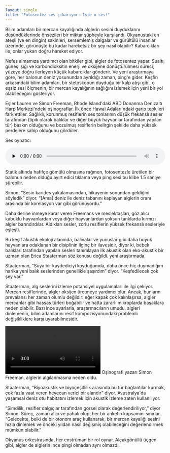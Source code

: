 ```yaml
---
layout: single
title: "Fotosentez ses çıkarıyor: İşte o ses!"
---
```

Bilim adamları bir mercan kayalığında alglerin sesini duyduklarını düşündüklerinde önsezileri bir miktar şüpheyle karşılandı. Okyanustaki en ateşli (ve en dingin) sakinleri, sersemlemiş dalgalar ve gürültülü insanlar üzerinde, görünüşte bu kadar hareketsiz bir şey nasıl olabilir? Kabarcıkları ile, onlar yukarı doğru hareket ediyor.

Nefes almamıza yardımcı olan bitkiler gibi, algler de fotosentez yapar. Sualtı, güneş ışığı ve karbondioksitin enerji ve oksijene dönüştürülmesi süreci, yüzeye doğru ilerleyen küçük kabarcıklar gönderir. Ve yeni araştırmaya göre, her balonun deniz yosunundan ayrıldığı zaman, ping'e gider. Keşfin arkasındaki bilim adamları, bir stetoskopun duyduğu bir kalp atışı gibi, o eşsiz sesi ölçmenin, bir mercan kayalığının sağlığını izlemek için yeni bir yol olabileceğini gösteriyor.

Eşler Lauren ve Simon Freeman, Rhode Island'daki ABD Donanma Denizaltı Harp Merkezi'ndeki oşinograflar. İlk önce Hawai Adaları'ndaki garip tepkileri fark ettiler. Sağlıklı, korunmuş resiflerin ses tonlarının düşük frekanslı sesler tarafından (tipik olarak balıklar ve diğer büyük hayvanlar tarafından yapılan tür) baskın olduğunu ve bozulmuş resiflerin belirgin şekilde daha yüksek perdelere sahip olduğunu gördüler.

Ses oynatıcı

<audio class="wp-audio-shortcode" id="audio-25659-1" preload="none" style="width: 100%;" controls="controls"><source type="audio/wav" src="https://www.hakaimagazine.com/wp-content/uploads/algae_ping.wav?_=1" /><a href="https://www.hakaimagazine.com/wp-content/uploads/algae_ping.wav">https://www.hakaimagazine.com/wp-content/uploads/algae_ping.wav</a></audio>

Statik altında hafifçe gömülü olmasına rağmen, fotosentezle üretilen bir balonun neden olduğu ayırt edici tıklama veya ping sesi bu klibe 1.5 saniye sürebilir.

Simon, “Sesin karides yakalamasından, hikayenin sonundan geldiğini söyledik” diyor. “[Ama] deniz ile deniz tabanını kaplayan alglerin oranı arasında bir korelasyon var gibi görünüyordu.”

Daha derine inmeye karar veren Freemans ve meslektaşları, göz alıcı kabuklu hayvanlardan veya diğer hayvanlardan yoksun tanklarda kırmızı algler barındırdılar. Aldıkları sesler, zorlu resiflerin yüksek frekanslı sesleriyle eşleşti.

Bu keşif akustik ekoloji alanında, balinalar ve yunuslar gibi daha büyük hayvanlara odaklanan bir disiplinin ilginç bir ilavesidir, diyor ki, bebek balıkları tarafından yapılan sesleri tanımlayan ilk akustik olan eko-akustik bir uzman olan Erica Staaterman söz konusu değildi. yeni araştırmada.

Staaterman, “Suya bir kaydediciyi koyduğumda, daha önce hiç duymadığım harika yeni balık seslerinden genellikle şaşırdım” diyor. “Keşfedilecek çok şey var.”

Staaterman, alg seslerini izleme potansiyel uygulamaları ile ilgi çekiyor. Mercan resiflerinde, algler oksijen üretmeye yardımcı olur. Ancak, bunların prevalansı her zaman olumlu değildir: eğer kapak çok kalınlaşırsa, algler mercanlar gibi hassas türleri boğabilir ve hatta zararlı mikroplarda başaklara neden olabilir. Bazı ince ayarlarla, araştırmacıların umudu, algleri dinlemenin, bilim adamlarını resif kompozisyonundaki problemli değişikliklere karşı uyarabilmesidir.

![image](https://www.hakaimagazine.com/wp-content/uploads/algae-embed.mp4)
Oşinografi yazarı Simon Freeman, alglerin algılanmasına neden oldu.

Staaterman, “Biyoakustik ve biyoçeşitlilik arasında bu tür bağlantılar kurmak, çok fazla vaat veren heyecan verici bir alandır” diyor. Avustralya'da yaşamsal deniz otu habitatını izlemek için akustik izleme zaten kullanılıyor.

“Şimdilik, resifler dalgıçlar tarafından görsel olarak değerlendiriliyor,” diyor Simon. Süreç, zaman alıcı ve pahalı olup, her bir anketin kapsamını sınırlar. “Gelecekte, belki de bir otonom araç kullanarak, bir mercan kayalığı sesini hızla dinlemek ve önceki yıldan nasıl değişmiş olabileceğini değerlendirmek mümkün olabilir.”

Okyanus orkestrasında, her enstrüman bir rol oynar. Alçakgönüllü üçgen gibi, algler de alglerin ince pingi olmadan aynı olmazdı.
